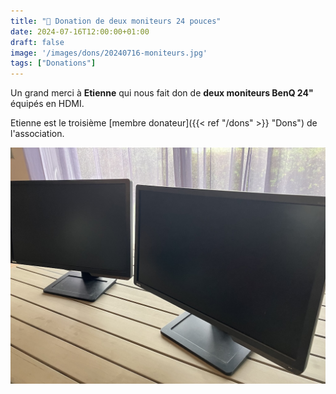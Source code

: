 ```yaml
---
title: "🎁 Donation de deux moniteurs 24 pouces"
date: 2024-07-16T12:00:00+01:00
draft: false
image: '/images/dons/20240716-moniteurs.jpg'
tags: ["Donations"]
---
```


Un grand merci à **Etienne** qui nous fait don de **deux moniteurs BenQ 24"** équipés en HDMI.

Etienne est le troisième [membre donateur]({{< ref "/dons" >}} "Dons") de l'association.

![Moniteurs](/images/dons/20240716-moniteurs.jpg)
